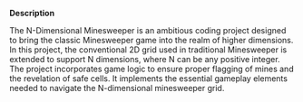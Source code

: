 **Description**

The N-Dimensional Minesweeper is an ambitious coding project designed to bring the classic Minesweeper game into the realm of higher dimensions. In this project, the conventional 2D grid used in traditional Minesweeper is extended to support N dimensions, where N can be any positive integer. The project incorporates game logic to ensure proper flagging of mines and the revelation of safe cells. It implements the essential gameplay elements needed to navigate the N-dimensional minesweeper grid.
